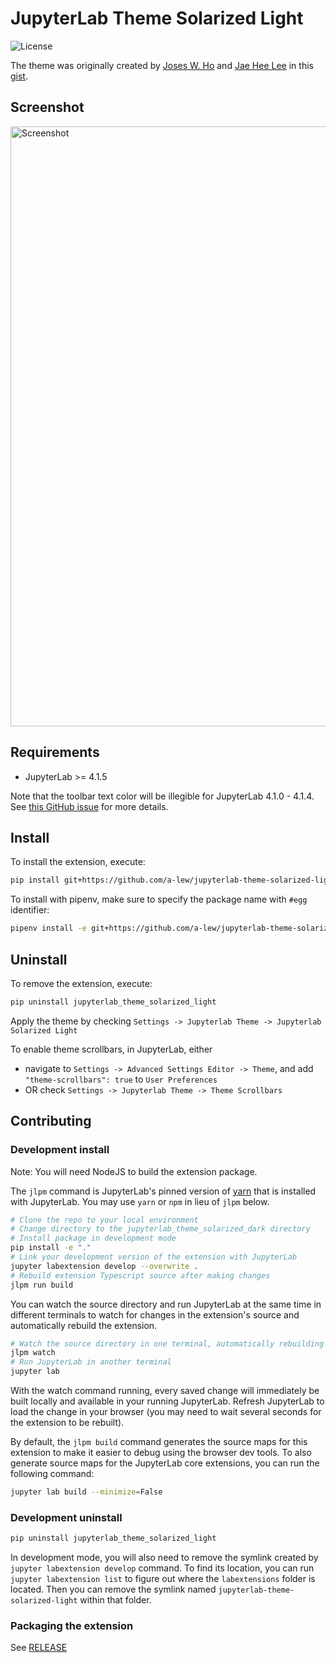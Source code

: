 # JupyterLab Theme Solarized Light

![License](https://img.shields.io/github/license/AllanChain/jupyterlab-theme-solarized-dark.svg)

The theme was originally created by [Joses W. Ho](https://github.com/josesho) and [Jae Hee Lee](https://github.com/dschaehi) in this [gist](https://gist.github.com/dschaehi/ff6d30e6779a683053a1f078af178cdb).

## Screenshot

<img width="960" alt="Screenshot" src="https://github.com/AllanChain/jupyterlab-theme-solarized-dark/assets/36528777/de6dd210-d92b-4015-9da9-92dd07a4a9a9">

## Requirements

- JupyterLab >= 4.1.5

Note that the toolbar text color will be illegible for JupyterLab 4.1.0 - 4.1.4.
See [this GitHub issue](https://github.com/jupyterlab/jupyterlab/issues/15786) for more details.


## Install

To install the extension, execute:

```bash
pip install git+https://github.com/a-lew/jupyterlab-theme-solarized-light.git
```

To install with pipenv, make sure to specify the package name with `#egg` identifier:

```bash
pipenv install -e git+https://github.com/a-lew/jupyterlab-theme-solarized-light.git@main#egg=jupyterlab-theme-solarized-light
```

## Uninstall

To remove the extension, execute:

```bash
pip uninstall jupyterlab_theme_solarized_light
```

Apply the theme by checking `Settings -> Jupyterlab Theme -> Jupyterlab Solarized Light`

To enable theme scrollbars, in JupyterLab, either

- navigate to `Settings -> Advanced Settings Editor -> Theme`, and add `"theme-scrollbars": true` to `User Preferences`
- OR check `Settings -> Jupyterlab Theme -> Theme Scrollbars`

## Contributing

### Development install

Note: You will need NodeJS to build the extension package.

The `jlpm` command is JupyterLab's pinned version of
[yarn](https://yarnpkg.com/) that is installed with JupyterLab. You may use
`yarn` or `npm` in lieu of `jlpm` below.

```bash
# Clone the repo to your local environment
# Change directory to the jupyterlab_theme_solarized_dark directory
# Install package in development mode
pip install -e "."
# Link your development version of the extension with JupyterLab
jupyter labextension develop --overwrite .
# Rebuild extension Typescript source after making changes
jlpm run build
```

You can watch the source directory and run JupyterLab at the same time in different terminals to watch for changes in the extension's source and automatically rebuild the extension.

```bash
# Watch the source directory in one terminal, automatically rebuilding when needed
jlpm watch
# Run JupyterLab in another terminal
jupyter lab
```

With the watch command running, every saved change will immediately be built locally and available in your running JupyterLab. Refresh JupyterLab to load the change in your browser (you may need to wait several seconds for the extension to be rebuilt).

By default, the `jlpm build` command generates the source maps for this extension to make it easier to debug using the browser dev tools. To also generate source maps for the JupyterLab core extensions, you can run the following command:

```bash
jupyter lab build --minimize=False
```

### Development uninstall

```bash
pip uninstall jupyterlab_theme_solarized_light
```

In development mode, you will also need to remove the symlink created by `jupyter labextension develop`
command. To find its location, you can run `jupyter labextension list` to figure out where the `labextensions`
folder is located. Then you can remove the symlink named `jupyterlab-theme-solarized-light` within that folder.

### Packaging the extension

See [RELEASE](RELEASE.md)
